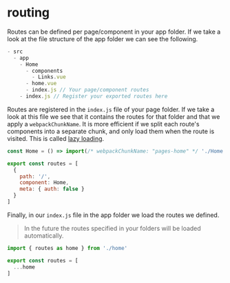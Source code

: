 # routing
Routes can be defined per page/component in your app folder. If we take a look at the file structure of the app folder we can see the following.
```js
- src
  - app
    - Home
      - components
        - Links.vue
      - home.vue
      - index.js // Your page/component routes
    - index.js // Register your exported routes here
```
Routes are registered in the `index.js` file of your page folder. If we take a look at this file we see that it contains the routes for that folder and that we apply a `webpackChunkName`. It is more efficient if we split each route's components into a separate chunk, and only load them when the route is visited. This is called [lazy loading](https://router.vuejs.org/guide/advanced/lazy-loading.html#grouping-components-in-the-same-chunk).
```js
const Home = () => import(/* webpackChunkName: "pages-home" */ './Home.vue')

export const routes = [
  {
    path: '/',
    component: Home,
    meta: { auth: false }
  }
]
```
Finally, in our `index.js` file in the app folder we load the routes we defined.
> In the future the routes specified in your folders will be loaded automatically.
```js
import { routes as home } from './home'

export const routes = [
  ...home
]
```
